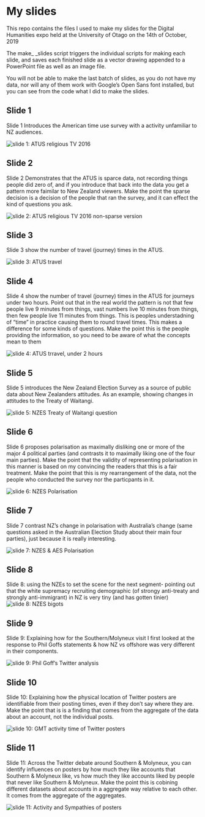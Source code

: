 My slides
================

This repo contains the files I used to make my slides for the Digital
Humanities expo held at the University of Otago on the 14th of October,
2019

The make\_ \_slides script triggers the individual scripts for making
each slide, and saves each finished slide as a vector drawing appended
to a PowerPoint file as well as an image file.

You will not be able to make the last batch of slides, as you do not
have my data, nor will any of them work with Google’s Open Sans font
installed, but you can see from the code what I did to make the slides.

## Slide 1

Slide 1 Introduces the American time use survey with a activity
unfamiliar to NZ audiences.

![slide 1: ATUS religious TV 2016](webimg/slide1.png)

## Slide 2

Slide 2 Demonstrates that the ATUS is sparce data, not recording things
people did zero of, and if you introduce that back into the data you get
a pattern more faimilar to New Zealand viewers. Make the point the
sparse decision is a decision of the people that ran the survey, and it
can effect the kind of questions you ask.

![slide 2: ATUS religious TV 2016 non-sparse version](webimg/slide2.png)

## Slide 3

Slide 3 show the number of travel (journey) times in the ATUS.

![slide 3: ATUS travel](webimg/slide3.png)

## Slide 4

Slide 4 show the number of travel (journey) times in the ATUS for
journeys under two hours. Point out that in the real world the pattern
is not that few people live 9 minutes from things, vast numbers live 10
minutes from things, then few people live 11 minutes from things. This
is peoples understadning of “time” in practice causing them to round
travel times. This makes a difference for some kinds of questions. Make
the point this is the people providing the information, so you need to
be aware of what the concepts mean to them

![slide 4: ATUS trravel, under 2 hours](webimg/slide4.png)

## Slide 5

Slide 5 introduces the New Zealand Election Survey as a source of public
data about New Zealanders attitudes. As an example, showing changes in
attitudes to the Treaty of Waitangi.

![slide 5: NZES Treaty of Waitangi question](webimg/slide5.png)

## Slide 6

Slide 6 proposes polarisation as maximally disliking one or more of the
major 4 political parties (and contrasts it to maximally liking one of
the four main parties). Make the point that the validity of representing
polarisation in this manner is based on my convincing the readers that
this is a fair treatment. Make the point that this is my rearrangement
of the data, not the people who conducted the survey nor the particpants
in it.

![slide 6: NZES Polarisation](webimg/slide6.png)

## Slide 7

Slide 7 contrast NZ’s change in polarisation with Australia’s change
(same questions asked in the Australian Election Study about their main
four parties), just because it is really interesting.

![slide 7: NZES & AES Polarisation](webimg/slide7.png)

## Slide 8

Slide 8: using the NZEs to set the scene for the next segment- pointing
out that the white supremacy recruiting demographic (of strongy
anti-treaty and strongly anti-immigrant) in NZ is very tiny (and has
gotten tinier) ![slide 8: NZES bigots](webimg/slide8.png)

## Slide 9

Slide 9: Explaining how for the Southern/Molyneux visit I first looked
at the response to Phil Goffs statements & how NZ vs offshore was very
different in their components.

![slide 9: Phil Goff’s Twitter analysis](webimg/slide9.png)

## Slide 10

Slide 10: Explaining how the physical location of Twitter posters are
identifiable from their posting times, even if they don’t say where they
are. Make the point that is is a finding that comes from the aggregate
of the data about an account, not the individual posts.

![slide 10: GMT activity time of Twitter posters](webimg/slide10.png)

## Slide 11

Slide 11: Across the Twitter debate around Southern & Molyneux, you can
identify influences on posters by how much they like accounts that
Southern & Molyneux like, vs how much they like accounts liked by people
that never like Southern & Molyneux. Make the point this is cobining
different datasets about accounts in a aggregate way relative to each
other. It comes from the aggregate of the aggregates.

![slide 11: Activity and Sympathies of posters](webimg/slide11.png)
